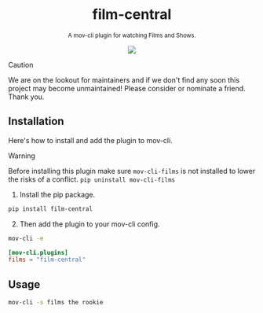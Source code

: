 <div align="center">

  # film-central
  <sub>A mov-cli plugin for watching Films and Shows.</sub>

  <img src="https://github.com/mov-cli/mov-cli-vadapav/assets/132799819/6406133d-f840-424b-a1c9-04599fadb0a7">

</div>

> [!CAUTION]
> We are on the lookout for maintainers and if we don't find any soon this project may become unmaintained! Please consider or nominate a friend. Thank you.

## Installation
Here's how to install and add the plugin to mov-cli.

> [!WARNING]
> Before installing this plugin make sure ``mov-cli-films`` is not installed to lower the risks of a conflict.
> ``pip uninstall mov-cli-films``

1. Install the pip package.
```sh
pip install film-central
```
2. Then add the plugin to your mov-cli config.
```sh
mov-cli -e
```
```toml
[mov-cli.plugins]
films = "film-central"
```

## Usage
```sh
mov-cli -s films the rookie
```